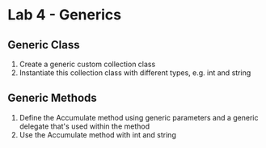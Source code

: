 # Lab 4 - Generics

## Generic Class

1. Create a generic custom collection class
2. Instantiate this collection class with different types, e.g. int and string

## Generic Methods

1. Define the Accumulate method using generic parameters and a generic delegate that's used within the method
2. Use the Accumulate method with int and string

